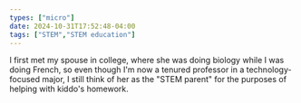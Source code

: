 ```yaml
---
types: ["micro"]
date: 2024-10-31T17:52:48-04:00
tags: ["STEM","STEM education"]
---
```

I first met my spouse in college, where she was doing biology while I was doing French, so even though I'm now a tenured professor in a technology-focused major, I still think of her as the "STEM parent" for the purposes of helping with kiddo's homework.
